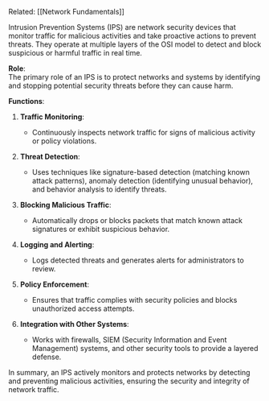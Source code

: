 
Related: [[Network Fundamentals]]

Intrusion Prevention Systems (IPS) are network security devices that monitor traffic for malicious activities and take proactive actions to prevent threats. They operate at multiple layers of the OSI model to detect and block suspicious or harmful traffic in real time.

**Role**:  
The primary role of an IPS is to protect networks and systems by identifying and stopping potential security threats before they can cause harm.

**Functions**:

1. **Traffic Monitoring**:
    
    - Continuously inspects network traffic for signs of malicious activity or policy violations.
2. **Threat Detection**:
    
    - Uses techniques like signature-based detection (matching known attack patterns), anomaly detection (identifying unusual behavior), and behavior analysis to identify threats.
3. **Blocking Malicious Traffic**:
    
    - Automatically drops or blocks packets that match known attack signatures or exhibit suspicious behavior.
4. **Logging and Alerting**:
    
    - Logs detected threats and generates alerts for administrators to review.
5. **Policy Enforcement**:
    
    - Ensures that traffic complies with security policies and blocks unauthorized access attempts.
6. **Integration with Other Systems**:
    
    - Works with firewalls, SIEM (Security Information and Event Management) systems, and other security tools to provide a layered defense.

In summary, an IPS actively monitors and protects networks by detecting and preventing malicious activities, ensuring the security and integrity of network traffic.